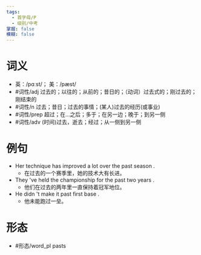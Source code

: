 ```yaml
---
tags:
  - 首字母/P
  - 级别/中考
掌握: false
模糊: false
---
```

# 词义
- 英：/pɑːst/； 美：/pæst/
- #词性/adj  过去的；以往的；从前的；昔日的；（动词）过去式的；刚过去的；刚结束的
- #词性/n  过去；昔日；过去的事情；(某人)过去的经历(或事业)
- #词性/prep  超过；在…之后；多于；在另一边；晚于；到另一侧
- #词性/adv  (时间)过去，逝去；经过；从一侧到另一侧
# 例句
- Her technique has improved a lot over the past season .
	- 在过去的一个赛季里，她的技术大有长进。
- They 've held the championship for the past two years .
	- 他们在过去的两年里一直保持着冠军地位。
- He didn 't make it past first base .
	- 他未能跑过一垒。
# 形态
- #形态/word_pl pasts
